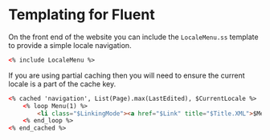 # Templating for Fluent

On the front end of the website you can include the `LocaleMenu.ss` template to provide
a simple locale navigation.

```html
<% include LocaleMenu %>
```

If you are using partial caching then you will need to ensure the current locale is a part of the cache key.

```html
<% cached 'navigation', List(Page).max(LastEdited), $CurrentLocale %>
	<% loop Menu(1) %>	  
		<li class="$LinkingMode"><a href="$Link" title="$Title.XML">$MenuTitle.XML</a></li>
	<% end_loop %>
<% end_cached %>
```